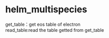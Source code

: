 # helm_multispecies
get_table：get eos table of electron\
read_table:read the table getted from get_table
